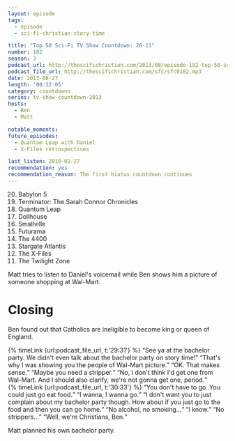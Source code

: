 ```yaml
---
layout: episode
tags:
  - episode
  - sci-fi-christian-story-time

title: "Top 50 Sci-Fi TV Show Countdown: 20-11"
number: 182
season: 3
podcast_url: http://thescifichristian.com/2013/08/episode-182-top-50-sci-fi-tv-show-countdown-20-11/
podcast_file_url: http://thescifichristian.com/sfc/sfc0182.mp3
date: 2013-08-27
length: '00:32:05'
category: countdowns
series: tv-show-countdown-2013
hosts:
  - Ben
  - Matt

notable_moments:
future_episodes:
  - Quantum Leap with Daniel
  - X-Files retrospectives

last_listen: 2019-02-27
recommendation: yes
recommendation_reason: The first hiatus countdown continues
---
```

<ol>
<li value="20">Babylon 5
<li value="19">Terminator: The Sarah Connor Chronicles
<li value="18">Quantum Leap
<li value="17">Dollhouse 
<li value="16">Smallville
<li value="15">Futurama
<li value="14">The 4400
<li value="13">Stargate Atlantis
<li value="12">The X-Files 
<li value="11">The Twilight Zone
</ol>

Matt tries to listen to Daniel's voicemail while Ben shows him a picture of someone shopping at Wal-Mart. 



# Closing

Ben found out that Catholics are ineligible to become king or queen of England.

<div class="quote">
  {% timeLink {url:podcast_file_url, t:'29:31'} %}
  <q class="matt">See ya at the bachelor party. We didn't even talk about the bachelor party on story time!</q>
  <q class="ben">That's why I was showing you the people of Wal-Mart picture.</q>
  <q class="matt">OK. That makes sense.</q>
  <q class="ben">Maybe you need a stripper.</q>
  <q class="matt">No, I don't think I'd get one from Wal-Mart. And I should also clarify, we're not gonna get one, period.</q>
</div>

<div class="quote">
  {% timeLink {url:podcast_file_url, t:'30:33'} %}
  <q class="matt">You don't have to go. You could just go eat food.</q>
  <q class="ben">I wanna, I wanna go.</q>
  <q class="matt">I don't want you to just complain about my bachelor party though. How about if you just go to the food and then you can go home.</q>
  <q class="ben">No alcohol, no smoking...</q>
  <q class="matt">I know.</q>
  <q class="ben">No strippers...</q>
  <q class="matt">Well, we're Christians, Ben.</q>
</div>

Matt planned his own bachelor party.